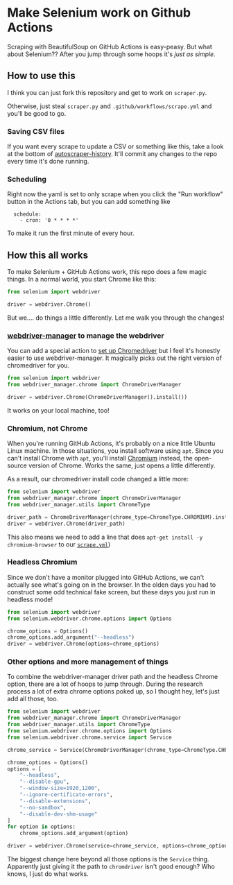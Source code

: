 # Make Selenium work on Github Actions 

Scraping with BeautifulSoup on GitHub Actions is easy-peasy. But what about Selenium?? After you jump through some hoops it's *just as simple.*

## How to use this

I think you can just fork this repository and get to work on `scraper.py`.

Otherwise, just steal `scraper.py` and `.github/workflows/scrape.yml` and you'll be good to go.

### Saving CSV files

If you want every scrape to update a CSV or something like this, take a look at the bottom of [autoscraper-history](https://github.com/jsoma/autoscraper-history/blob/main/.github/workflows/scrape.yml). It'll commit any changes to the repo every time it's done running.

### Scheduling

Right now the yaml is set to only scrape when you click the "Run workflow" button in the Actions tab, but you can add something like

```
  schedule:
    - cron: '0 * * * *'
```

To make it run the first minute of every hour.

## How this all works

To make Selenium + GitHub Actions work, this repo does a few magic things. In a normal world, you start Chrome like this:

```python
from selenium import webdriver

driver = webdriver.Chrome()
```

But we.... do things a little differently. Let me walk you through the changes!

### [webdriver-manager](https://pypi.org/project/webdriver-manager/) to manage the webdriver

You can add a special action to [set up Chromedriver](https://github.com/marketplace/actions/setup-chromedriver) but I feel it's honestly easier to use webdriver-manager. It magically picks out the right version of chromedriver for you.

```python
from selenium import webdriver
from webdriver_manager.chrome import ChromeDriverManager

driver = webdriver.Chrome(ChromeDriverManager().install())
```

It works on your local machine, too!

### Chromium, not Chrome

When you're running GitHub Actions, it's probably on a nice little Ubuntu Linux machine. In those situations, you install software using `apt`. Since you can't install Chrome with `apt`, you'll install [Chromium](https://www.chromium.org/) instead, the open-source version of Chrome. Works the same, just opens a little differently.

As a result, our chromedriver install code changed a little more:

```python
from selenium import webdriver
from webdriver_manager.chrome import ChromeDriverManager
from webdriver_manager.utils import ChromeType

driver_path = ChromeDriverManager(chrome_type=ChromeType.CHROMIUM).install()
driver = webdriver.Chrome(driver_path)
```

This also means we need to add a line that does `apt-get install -y chromium-browser` to our [`scrape.yml`](.github/workflows/scrape.yml))

### Headless Chromium

Since we don't have a monitor plugged into GitHub Actions, we can't actually see what's going on in the browser. In the olden days you had to construct some odd technical fake screen, but these days you just run in headless mode!

```python
from selenium import webdriver 
from selenium.webdriver.chrome.options import Options

chrome_options = Options()
chrome_options.add_argument("--headless")
driver = webdriver.Chrome(options=chrome_options)
```

### Other options and more management of things

To combine the webdriver-manager driver path and the headless Chrome option, there are a lot of hoops to jump through. During the research process a lot of extra chrome options poked up, so I thought hey, let's just add all those, too.

```python
from selenium import webdriver
from webdriver_manager.chrome import ChromeDriverManager
from webdriver_manager.utils import ChromeType
from selenium.webdriver.chrome.options import Options
from selenium.webdriver.chrome.service import Service

chrome_service = Service(ChromeDriverManager(chrome_type=ChromeType.CHROMIUM).install())

chrome_options = Options()
options = [
    "--headless",
    "--disable-gpu",
    "--window-size=1920,1200",
    "--ignore-certificate-errors",
    "--disable-extensions",
    "--no-sandbox",
    "--disable-dev-shm-usage"
]
for option in options:
    chrome_options.add_argument(option)

driver = webdriver.Chrome(service=chrome_service, options=chrome_options)
```

The biggest change here beyond all those options is the `Service` thing. Apparently just giving it the path to `chromdriver` isn't good enough? Who knows, I just do what works.